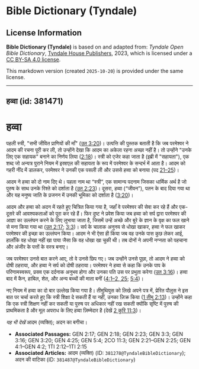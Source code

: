 # Bible Dictionary (Tyndale)

## License Information

**Bible Dictionary (Tyndale)** is based on and adapted from: _Tyndale Open Bible Dictionary_, [Tyndale House Publishers](https://tyndaleopenresources.com/), 2023, which is licensed under a [CC BY-SA 4.0 license](https://creativecommons.org/licenses/by-sa/4.0/legalcode.en).

This markdown version (created `2025-10-20`) is provided under the same license.



--------------------------------

## हव्वा (id: 381471)

हव्वा
=====

पहली स्त्री, "सभी जीवित प्राणियों की माँ" ([उत 3:20](https://ref.ly/Gen3:20))। उत्पत्ति की पुस्तक बताती है कि जब परमेश्वर ने आदम की रचना पूरी कर ली, तो उन्होंने देखा कि आदम का अकेला रहना अच्छा नहीं है। तो उन्होंने "उनके लिए एक सहायक" बनाने का निर्णय लिया ([2:18](https://ref.ly/Gen2:18))। स्त्री को एजेर कहा जाता है (इब्री में "सहायता"), एक शब्द जो अन्यत्र पुराने नियम में इस्राएल की सहायता के रूप में परमेश्वर के सन्दर्भ में आता है। आदम को गहरी नींद में डालकर, परमेश्वर ने उनकी एक पसली ली और उससे हव्वा को बनाया (पद [21–25](https://ref.ly/Gen2:21-Gen2:25))।

आदम ने हव्वा को दो नाम दिए थे। पहला नाम था “स्त्री”, एक सामान्य पदनाम जिसका धार्मिक अर्थ है जो पुरुष के साथ उनके रिश्ते को दर्शाता है ([उत 2:23](https://ref.ly/Gen2:23))। दूसरा, हव्वा (“जीवन”), पतन के बाद दिया गया था और यह मनुष्य जाति के प्रजनन में उनकी भूमिका को दर्शाता है ([3:20](https://ref.ly/Gen3:20))।

आदम और हव्वा को अदन में रहते हुए चित्रित किया गया है, जहाँ वे परमेश्वर की सेवा कर रहे हैं और एक\-दूसरे की आवश्यकताओं को पूरा कर रहे हैं। फिर दुष्ट ने प्रवेश किया जब हव्वा को सर्प द्वारा परमेश्वर की आज्ञा का उल्लंघन करने के लिए लुभाया जाता है, जिसमें उन्हें अच्छे और बुरे के ज्ञान के वृक्ष का फल खाने से मना किया गया था ([उत 2:17](https://ref.ly/Gen2:17); [3:3](https://ref.ly/Gen3:3))। सर्प के चालाक अनुनय से धोखा खाकर, हव्वा ने फल खाकर परमेश्वर की इच्छा का उल्लंघन किया। आदम ने भी ऐसा ही किया जब वह उनके पास कुछ लेकर आई, हालाँकि वह धोखा नहीं खा पाया जैसा कि वह धोखा खा चुकी थी। तब दोनों ने अपनी नग्नता को पहचाना और अंजीर के पत्तों के वस्त्र बनाए।

जब परमेश्वर उनसे बात करने आए, तो वे उनसे छिप गए। जब उन्होंने उनसे पूछा, तो आदम ने हव्वा को दोषी ठहराया, और हव्वा ने सर्प को दोषी ठहराया। परमेश्वर ने हव्वा से कहा कि उनके पाप के परिणामस्वरूप, प्रसव एक दर्दनाक अनुभव होगा और उनका पति उस पर प्रभुता करेगा ([उत 3:16](https://ref.ly/Gen3:16))। हव्वा बाद में कैन, हाबिल, शेत, और अन्य बच्चों की माता बनीं ([4:1–2, 25](https://ref.ly/Gen4:1-Gen4:2,Gen4:25); [5:4](https://ref.ly/Gen5:4))।

नए नियम में हव्वा का दो बार उल्लेख किया गया है। तीमुथियुस को लिखे अपने पत्र में, प्रेरित पौलुस ने इस बात पर चर्चा करते हुए कि स्त्री शिक्षा दे सकती हैं या नहीं, उनका ज़िक्र किया ([1 तीमु 2:13](https://ref.ly/1Tim2:13))। उन्होंने कहा कि एक स्त्री शिक्षण नहीं कर सकती या पुरुष पर अधिकार नहीं रख सकती क्योंकि सृष्टि में पुरुष की प्राथमिकता है और मूल अपराध के लिए हव्वा ज़िम्मेदार है (देखें [2 कुरि 11:3](https://ref.ly/2Cor11:3))।

*यह भी देखें* आदम (व्यक्ति); अदन का बगीचा।

* **Associated Passages:** GEN 2:17; GEN 2:18; GEN 2:23; GEN 3:3; GEN 3:16; GEN 3:20; GEN 4:25; GEN 5:4; 2CO 11:3; GEN 2:21–GEN 2:25; GEN 4:1–GEN 4:2; 1TI 2:12–1TI 2:15
* **Associated Articles:** आदम (व्यक्ति) (ID: `381278@TyndaleBibleDictionary`); अदन की वाटिका  (ID: `381487@TyndaleBibleDictionary`)

